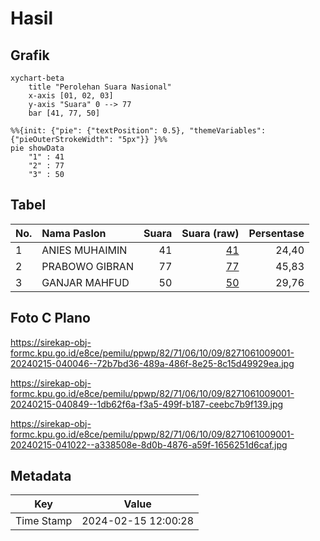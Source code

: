 # Hasil

## Grafik

```mermaid
xychart-beta
    title "Perolehan Suara Nasional"
    x-axis [01, 02, 03]
    y-axis "Suara" 0 --> 77
    bar [41, 77, 50]
```

```mermaid
%%{init: {"pie": {"textPosition": 0.5}, "themeVariables": {"pieOuterStrokeWidth": "5px"}} }%%
pie showData
    "1" : 41
    "2" : 77
    "3" : 50
```

## Tabel

| No. | Nama Paslon    | Suara | Suara (raw) | Persentase |
|:--- |:-------------- | -----:| -----------:| ----------:|
| 1   | ANIES MUHAIMIN | 41    | [41][p-1]   | 24,40      |
| 2   | PRABOWO GIBRAN | 77    | [77][p-2]   | 45,83      |
| 3   | GANJAR MAHFUD  | 50    | [50][p-3]   | 29,76      |


[p-1]: https://github.com/gigit-pemilu/pemilu-2024/blob/main/pilpres/hitung-suara/sub/82-maluku-utara/sub/71-kota-ternate/sub/06-kota-ternate-tengah/sub/1009-gamalama/sub/001-tps/sub/paslon-1.txt
[p-2]: https://github.com/gigit-pemilu/pemilu-2024/blob/main/pilpres/hitung-suara/sub/82-maluku-utara/sub/71-kota-ternate/sub/06-kota-ternate-tengah/sub/1009-gamalama/sub/001-tps/sub/paslon-2.txt
[p-3]: https://github.com/gigit-pemilu/pemilu-2024/blob/main/pilpres/hitung-suara/sub/82-maluku-utara/sub/71-kota-ternate/sub/06-kota-ternate-tengah/sub/1009-gamalama/sub/001-tps/sub/paslon-3.txt

## Foto C Plano

https://sirekap-obj-formc.kpu.go.id/e8ce/pemilu/ppwp/82/71/06/10/09/8271061009001-20240215-040046--72b7bd36-489a-486f-8e25-8c15d49929ea.jpg

https://sirekap-obj-formc.kpu.go.id/e8ce/pemilu/ppwp/82/71/06/10/09/8271061009001-20240215-040849--1db62f6a-f3a5-499f-b187-ceebc7b9f139.jpg

https://sirekap-obj-formc.kpu.go.id/e8ce/pemilu/ppwp/82/71/06/10/09/8271061009001-20240215-041022--a338508e-8d0b-4876-a59f-1656251d6caf.jpg


## Metadata

| Key        | Value               |
| ---------- | ------------------- |
| Time Stamp | 2024-02-15 12:00:28 |



